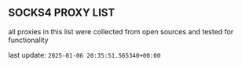 ## SOCKS4 PROXY LIST

all proxies in this list were collected from open sources and tested for functionality

last update: `2025-01-06 20:35:51.565340+00:00`